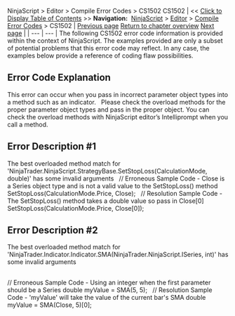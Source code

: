 ﻿
NinjaScript > Editor > Compile Error Codes > CS1502
CS1502
| << [Click to Display Table of Contents](cs1502.md) >> **Navigation:**     [NinjaScript](ninjascript.md) > [Editor](editor.md) > [Compile Error Codes](compile_error_codes.md) > CS1502 | [Previous page](cs1501.md) [Return to chapter overview](compile_error_codes.md) [Next page](cs1503.md) |
| --- | --- |
The following CS1502 error code information is provided within the context of NinjaScript. The examples provided are only a subset of potential problems that this error code may reflect. In any case, the examples below provide a reference of coding flaw possibilities.
 
## Error Code Explanation
This error can occur when you pass in incorrect parameter object types into a method such as an indicator.
 
Please check the overload methods for the proper parameter object types and pass in the proper object. You can check the overload methods with NinjaScript editor’s Intelliprompt when you call a method.
 
## Error Description #1 
The best overloaded method match for 'NinjaTrader.NinjaScript.StrategyBase.SetStopLoss(CalculationMode, double)' has some invalid arguments
 
// Erroneous Sample Code - Close is a Series<double> object type and is not a valid value to the SetStopLoss() method
SetStopLoss(CalculationMode.Price, Close);
 
// Resolution Sample Code - The SetStopLoss() method takes a double value so pass in Close[0]
SetStopLoss(CalculationMode.Price, Close[0]);
## 
## Error Description #2 
The best overloaded method match for 'NinjaTrader.Indicator.Indicator.SMA(NinjaTrader.NinjaScript.ISeries<double>, int)' has some invalid arguments
## 
// Erroneous Sample Code - Using an integer when the first parameter should be a Series<double>
double myValue = SMA(5, 5);
 
// Resolution Sample Code - 'myValue' will take the value of the current bar's SMA
double myValue = SMA(Close, 5)[0];

